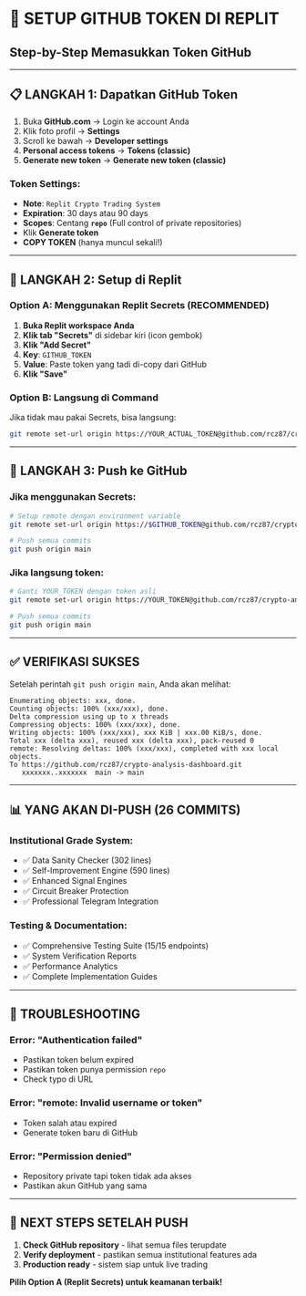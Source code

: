 # 🔑 SETUP GITHUB TOKEN DI REPLIT

## Step-by-Step Memasukkan Token GitHub

---

## 📋 LANGKAH 1: Dapatkan GitHub Token

1. Buka **GitHub.com** → Login ke account Anda
2. Klik foto profil → **Settings**
3. Scroll ke bawah → **Developer settings**  
4. **Personal access tokens** → **Tokens (classic)**
5. **Generate new token** → **Generate new token (classic)**

### **Token Settings:**
- **Note**: `Replit Crypto Trading System`
- **Expiration**: 30 days atau 90 days
- **Scopes**: Centang **`repo`** (Full control of private repositories)
- Klik **Generate token**
- **COPY TOKEN** (hanya muncul sekali!)

---

## 🔐 LANGKAH 2: Setup di Replit

### **Option A: Menggunakan Replit Secrets (RECOMMENDED)**

1. **Buka Replit workspace Anda**
2. **Klik tab "Secrets"** di sidebar kiri (icon gembok)
3. **Klik "Add Secret"**
4. **Key**: `GITHUB_TOKEN`
5. **Value**: Paste token yang tadi di-copy dari GitHub
6. **Klik "Save"**

### **Option B: Langsung di Command**
Jika tidak mau pakai Secrets, bisa langsung:
```bash
git remote set-url origin https://YOUR_ACTUAL_TOKEN@github.com/rcz87/crypto-analysis-dashboard.git
```

---

## 🚀 LANGKAH 3: Push ke GitHub

### **Jika menggunakan Secrets:**
```bash
# Setup remote dengan environment variable
git remote set-url origin https://$GITHUB_TOKEN@github.com/rcz87/crypto-analysis-dashboard.git

# Push semua commits
git push origin main
```

### **Jika langsung token:**
```bash
# Ganti YOUR_TOKEN dengan token asli
git remote set-url origin https://YOUR_TOKEN@github.com/rcz87/crypto-analysis-dashboard.git

# Push semua commits  
git push origin main
```

---

## ✅ VERIFIKASI SUKSES

Setelah perintah `git push origin main`, Anda akan melihat:
```
Enumerating objects: xxx, done.
Counting objects: 100% (xxx/xxx), done.
Delta compression using up to x threads
Compressing objects: 100% (xxx/xxx), done.
Writing objects: 100% (xxx/xxx), xxx KiB | xxx.00 KiB/s, done.
Total xxx (delta xxx), reused xxx (delta xxx), pack-reused 0
remote: Resolving deltas: 100% (xxx/xxx), completed with xxx local objects.
To https://github.com/rcz87/crypto-analysis-dashboard.git
   xxxxxxx..xxxxxxx  main -> main
```

---

## 📊 YANG AKAN DI-PUSH (26 COMMITS)

### **Institutional Grade System:**
- ✅ Data Sanity Checker (302 lines)
- ✅ Self-Improvement Engine (590 lines)  
- ✅ Enhanced Signal Engines
- ✅ Circuit Breaker Protection
- ✅ Professional Telegram Integration

### **Testing & Documentation:**
- ✅ Comprehensive Testing Suite (15/15 endpoints)
- ✅ System Verification Reports
- ✅ Performance Analytics
- ✅ Complete Implementation Guides

---

## 🔧 TROUBLESHOOTING

### **Error: "Authentication failed"**
- Pastikan token belum expired
- Pastikan token punya permission `repo`
- Check typo di URL

### **Error: "remote: Invalid username or token"**
- Token salah atau expired
- Generate token baru di GitHub

### **Error: "Permission denied"**
- Repository private tapi token tidak ada akses
- Pastikan akun GitHub yang sama

---

## 🎯 NEXT STEPS SETELAH PUSH

1. **Check GitHub repository** - lihat semua files terupdate
2. **Verify deployment** - pastikan semua institutional features ada
3. **Production ready** - sistem siap untuk live trading

**Pilih Option A (Replit Secrets) untuk keamanan terbaik!**